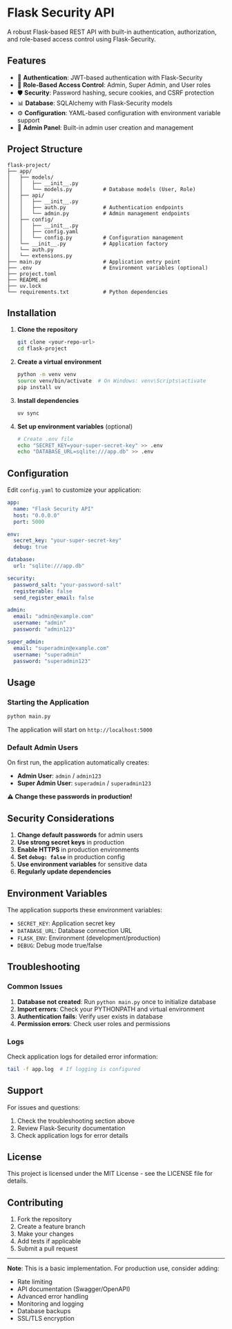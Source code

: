 # Flask Security API

A robust Flask-based REST API with built-in authentication, authorization, and role-based access control using Flask-Security.

## Features

- 🔐 **Authentication**: JWT-based authentication with Flask-Security
- 👥 **Role-Based Access Control**: Admin, Super Admin, and User roles
- 🛡️ **Security**: Password hashing, secure cookies, and CSRF protection
- 📊 **Database**: SQLAlchemy with Flask-Security models
- ⚙️ **Configuration**: YAML-based configuration with environment variable support
- 🔧 **Admin Panel**: Built-in admin user creation and management

## Project Structure

```
flask-project/
├── app/
│   ├── models/
│   │   ├── __init__.py
│   │   └── models.py          # Database models (User, Role)
│   ├── api/
│   │   ├── __init__.py
│   │   ├── auth.py            # Authentication endpoints
│   │   └── admin.py           # Admin management endpoints
│   ├── config/
│   │   ├── __init__.py
│   │   ├── config.yaml
│   │   └── config.py          # Configuration management
│   └── __init__.py            # Application factory
│   └── auth.py   
│   └── extensions.py   
├── main.py                    # Application entry point
├── .env                       # Environment variables (optional)
├── project.toml
├── README.md
├── uv.lock 
└── requirements.txt           # Python dependencies
```

## Installation

1. **Clone the repository**
   ```bash
   git clone <your-repo-url>
   cd flask-project
   ```

2. **Create a virtual environment**
   ```bash
   python -m venv venv
   source venv/bin/activate  # On Windows: venv\Scripts\activate
   pip install uv
   ```

3. **Install dependencies**
   ```bash
   uv sync
   ```

4. **Set up environment variables** (optional)
   ```bash
   # Create .env file
   echo "SECRET_KEY=your-super-secret-key" >> .env
   echo "DATABASE_URL=sqlite:///app.db" >> .env
   ```

## Configuration

Edit `config.yaml` to customize your application:

```yaml
app:
  name: "Flask Security API"
  host: "0.0.0.0"
  port: 5000

env:
  secret_key: "your-super-secret-key"
  debug: true

database:
  url: "sqlite:///app.db"

security:
  password_salt: "your-password-salt"
  registerable: false
  send_register_email: false

admin:
  email: "admin@example.com"
  username: "admin"
  password: "admin123"

super_admin:
  email: "superadmin@example.com"
  username: "superadmin"
  password: "superadmin123"
```

## Usage

### Starting the Application

```bash
python main.py
```

The application will start on `http://localhost:5000`

### Default Admin Users

On first run, the application automatically creates:
- **Admin User**: `admin` / `admin123`
- **Super Admin User**: `superadmin` / `superadmin123`

**⚠️ Change these passwords in production!**


## Security Considerations

1. **Change default passwords** for admin users
2. **Use strong secret keys** in production
3. **Enable HTTPS** in production environments
4. **Set `debug: false`** in production config
5. **Use environment variables** for sensitive data
6. **Regularly update dependencies**

## Environment Variables

The application supports these environment variables:

- `SECRET_KEY`: Application secret key
- `DATABASE_URL`: Database connection URL
- `FLASK_ENV`: Environment (development/production)
- `DEBUG`: Debug mode true/false


## Troubleshooting

### Common Issues

1. **Database not created**: Run `python main.py` once to initialize database
2. **Import errors**: Check your PYTHONPATH and virtual environment
3. **Authentication fails**: Verify user exists in database
4. **Permission errors**: Check user roles and permissions

### Logs

Check application logs for detailed error information:

```bash
tail -f app.log  # If logging is configured
```

## Support

For issues and questions:

1. Check the troubleshooting section above
2. Review Flask-Security documentation
3. Check application logs for error details

## License

This project is licensed under the MIT License - see the LICENSE file for details.

## Contributing

1. Fork the repository
2. Create a feature branch
3. Make your changes
4. Add tests if applicable
5. Submit a pull request

---

**Note**: This is a basic implementation. For production use, consider adding:
- Rate limiting
- API documentation (Swagger/OpenAPI)
- Advanced error handling
- Monitoring and logging
- Database backups
- SSL/TLS encryption